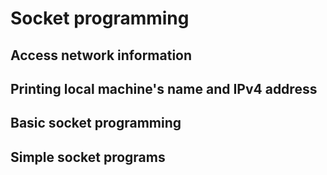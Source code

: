 # Socket programming

## Access network information

Printing local machine's name and IPv4 address
---

## Basic socket programming


## Simple socket programs